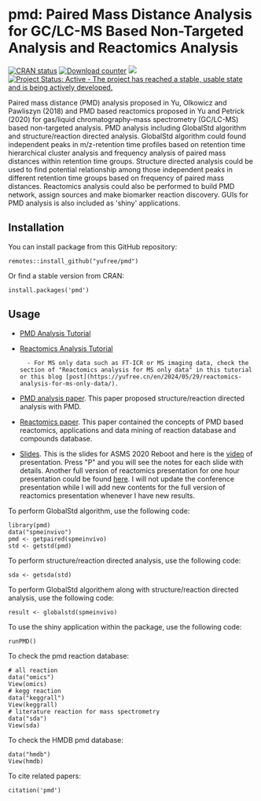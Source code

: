 pmd: Paired Mass Distance Analysis for GC/LC-MS Based Non-Targeted Analysis and Reactomics Analysis
================

[![CRAN status](http://www.r-pkg.org/badges/version/pmd)](https://cran.r-project.org/package=pmd) [![Download counter](http://cranlogs.r-pkg.org/badges/pmd)](https://cran.r-project.org/package=pmd) [![](https://cranlogs.r-pkg.org/badges/grand-total/pmd)](https://cran.r-project.org/package=pmd) [![Project Status: Active - The project has reached a stable, usable state and is being actively developed.](http://www.repostatus.org/badges/latest/active.svg)](https://www.repostatus.org/) 

Paired mass distance (PMD) analysis proposed in Yu, Olkowicz and Pawliszyn (2018) and PMD based reactomics proposed in Yu and Petrick (2020) for gas/liquid chromatography–mass spectrometry (GC/LC-MS) based non-targeted analysis. PMD analysis including GlobalStd algorithm and structure/reaction directed analysis. GlobalStd algorithm could found independent peaks in m/z-retention time profiles based on retention time hierarchical cluster analysis and frequency analysis of paired mass distances within retention time groups. Structure directed analysis could be used to find potential relationship among those independent peaks in different retention time groups based on frequency of paired mass distances. Reactomics analysis could also be performed to build PMD network, assign sources and make biomarker reaction discovery. GUIs for PMD analysis is also included as 'shiny' applications.


Installation
------------

You can install package from this GitHub repository:

``` {r}
remotes::install_github("yufree/pmd")
```

Or find a stable version from CRAN:

``` {r}
install.packages('pmd')
```

Usage
-----

- [PMD Analysis Tutorial](https://yufree.github.io/pmd/articles/globalstd.html)

- [Reactomics Analysis Tutorial](https://yufree.github.io/pmd/articles/reactomics.html)

        - For MS only data such as FT-ICR or MS imaging data, check the section of "Reactomics analysis for MS only data" in this tutorial or this blog [post](https://yufree.cn/en/2024/05/29/reactomics-analysis-for-ms-only-data/).

- [PMD analysis paper](https://www.sciencedirect.com/science/article/abs/pii/S0003267018313047). This paper proposed structure/reaction directed analysis with PMD.

- [Reactomics paper](https://www.nature.com/articles/s42004-020-00403-z). This paper contained the concepts of PMD based reactomics, applications and data mining of reaction database and compounds database.

- [Slides](http://yufree.github.io/presentation/reactomics/pres-asms.html). This is the slides for ASMS 2020 Reboot and here is the [video](https://youtu.be/-mT3HcVygHE) of presentation. Press "P" and you will see the notes for each slide with details. Another full version of reactomics presentation for one hour presentation could be found [here](http://yufree.github.io/presentation/reactomics/pres). I will not update the conference presentation while I will add new contents for the full version of reactomics presentation whenever I have new results.


To perform GlobalStd algorithm, use the following code:

``` {r}
library(pmd)
data("spmeinvivo")
pmd <- getpaired(spmeinvivo)
std <- getstd(pmd)
```
To perform structure/reaction directed analysis, use the following code:

``` {r}
sda <- getsda(std)
```

To perform GlobalStd algorithem along with structure/reaction directed analysis, use the following code:

``` {r}
result <- globalstd(spmeinvivo)
```

To use the shiny application within the package, use the following code:

```{r}
runPMD()
```

To check the pmd reaction database:

```{r}
# all reaction
data("omics")
View(omics)
# kegg reaction
data("keggrall")
View(keggrall)
# literature reaction for mass spectrometry
data("sda")
View(sda)
```

To check the HMDB pmd database:

```{r}
data("hmdb")
View(hmdb)
```

To cite related papers:

```{r}
citation('pmd')
```
